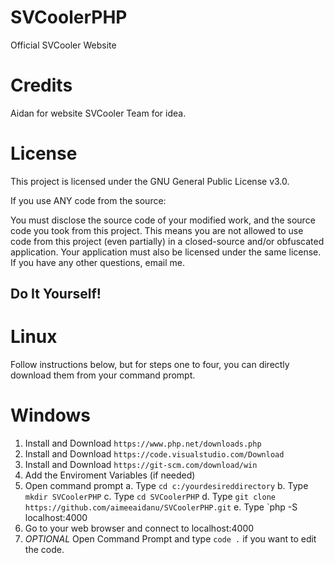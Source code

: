 # SVCoolerPHP
Official SVCooler Website

# Credits
Aidan for website
SVCooler Team for idea.

# License
This project is licensed under the GNU General Public License v3.0.

If you use ANY code from the source:

You must disclose the source code of your modified work, and the source code you took from this project. This means you are not allowed to use code from this project (even partially) in a closed-source and/or obfuscated application.
Your application must also be licensed under the same license.
If you have any other questions, email me.

## Do It Yourself!
# Linux
Follow instructions below, but for steps one to four, you can directly download them from your command prompt.
# Windows
1. Install and Download `https://www.php.net/downloads.php`
2. Install and Download `https://code.visualstudio.com/Download`
3. Install and Download `https://git-scm.com/download/win`
4. Add the Enviroment Variables (if needed)
5. Open command prompt 
   a. Type `cd c:/yourdesireddirectory`
   b. Type `mkdir SVCoolerPHP`
   c. Type `cd SVCoolerPHP`
   d. Type `git clone https://github.com/aimeeaidanu/SVCoolerPHP.git`
   e. Type `php -S localhost:4000
6. Go to your web browser and connect to localhost:4000
7. *OPTIONAL* Open Command Prompt and type `code .` if you want to edit the code. 
